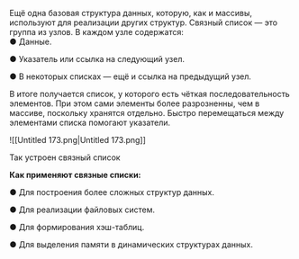 Ещё одна базовая структура данных, которую, как и массивы, используют для реализации других структур. Связный список — это группа из узлов. В каждом узле содержатся:  
● Данные.  

● Указатель или ссылка на следующий узел.

● В некоторых списках — ещё и ссылка на предыдущий узел.

В итоге получается список, у которого есть чёткая последовательность элементов. При этом сами элементы более разрозненны, чем в массиве, поскольку хранятся отдельно. Быстро перемещаться между элементами списка помогают указатели.

![[Untitled 173.png|Untitled 173.png]]

Так устроен связный список

**Как применяют связные списки:**

● Для построения более сложных структур данных.

● Для реализации файловых систем.

● Для формирования хэш-таблиц.

● Для выделения памяти в динамических структурах данных.
